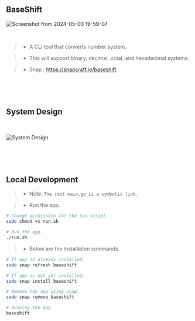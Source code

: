 ## BaseShift

![Screenshot from 2024-05-03 19-59-07](https://github.com/kentlouisetonino/baseshift/assets/69438999/d323b572-8dae-4f9e-bf75-15d038a5df0b)

<br />

> - A CLI tool that converts number system.

> - This will support binary, decimal, octal, and hexadecimal systems.

> - Snap : https://snapcraft.io/baseshift

<br />
<br />
<br />



## System Design

<br />

![System Design](./docs/image-system-design.gif)

<br />
<br />
<br />


## Local Development

> - Note: `The root main.go is a symbolic link`.

> - Run the app.

```bash
# Change permission for the run script.
sudo chmod +x run.sh

# Run the app.
./run.sh
```

> - Below are the installation commands.

```bash
# If app is already installed.
sudo snap refresh baseshift

# If app is not yet installed.
sudo snap install baseshift

# Remove the app using snap.
sudo snap remove baseshift

# Running the app.
baseshift
```
